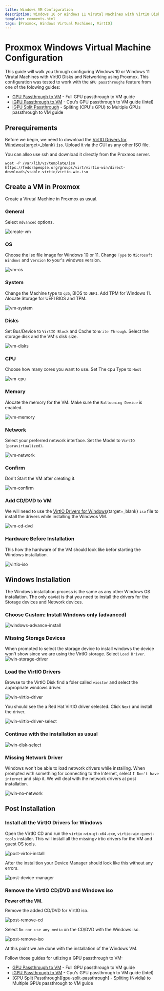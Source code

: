 ```yaml
---
title: Windows VM Configuration
description: Windows 10 or Windows 11 Virutal Machines with VirtIO Disks and Networking using Proxmox guide. Supports Proxmox's GPU passthroughs feature.
template: comments.html
tags: [Proxmox, Windows Virtual Machines, VirtIO]
---
```


# Proxmox Windows Virtual Machine Configuration

This guide will walk you through configuring Windows 10 or Windows 11 Virutal Machines with VirtIO Disks and Networking using Proxmox.
This configuration was tested to work with the `GPU passthroughs` feature from one of the folowing guides:

- [GPU Passthrough to VM][gpu-passthrough-to-vm] - Full GPU passthrough to VM guide
- [iGPU Passthrough to VM][igpu-passthrough-to-vm] - Cpu's GPU passthrough to VM guide (Intel)
- [iGPU Split Passthrough][igpu-split-passthrough] - Spliting (CPU's GPU) to Multiple GPUs passthrough to VM guide

## Prerequirements

Before we begin, we need to download the [VirtIO Drivers for Windwos][virtio-drivers-url]{target=\_blank} `iso`. Upload it via the GUI as any other ISO file.

You can allso use ssh and download it directly from the Proxmox server.

```shell
wget -P /var/lib/vz/template/iso https://fedorapeople.org/groups/virt/virtio-win/direct-downloads/stable-virtio/virtio-win.iso
```

## Create a VM in Proxmox

Create a Virutal Machine in Proxmox as usual.

### General

Select `Advanced` options.

![create-vm][create-vm-img]

### OS

Choose the iso file image for Windows 10 or 11. Change `Type` to `Microsoft Windows` and `Version` to your's windwos version.

![vm-os][vm-os-img]

### System

Change the Machine type to `q35`, BIOS to `UEFI`. Add TPM for Windows 11. Alocate Storage for UEFI BIOS and TPM.

![vm-system][vm-system-img]

### Disks

Set Bus/Device to `VirtIO Block` and Cache to `Write Through`. Select the storage disk and the VM's disk size.

![vm-disks][vm-disks-img]

### CPU

Choose how many cores you want to use. Set The cpu Type to `Host`

![vm-cpu][vm-cpu-img]

### Memory

Alocate the memory for the VM. Make sure the `Ballooning Device` is enabled.

![vm-memory][vm-memory-img]

### Network

Select your preferred network interface. Set the Model to `VirtIO (paravirtualized)`.

![vm-network][vm-network-img]

### Confirm

Don't Start the VM after creating it.

![vm-confirm][vm-confirm-img]

### Add CD/DVD to VM

We will need to use the [VirtIO Drivers for Windows][virtio-drivers-url]{target=\_blank} `iso` file to install the drivers while installing the Windwos VM.

![vm-cd-dvd][vm-cd-dvd-img]

### Hardware Before Installation

This how the hardware of the VM should look like befor starting the Windows installation.

![virtio-iso][virtio-iso-img]

## Windows Installation

The Windows installation process is the same as any other Windows OS installation. The only caviat is that you need to install the drivers for the Storage devices and Network devices.

### Choose Custom: Install Windows only (advanced)

![windows-advance-install][windows-advance-install-img]

### Missing Storage Devices

When prompted to select the storage device to install windows the device won't show since we are using the VirtIO storage. Select `Load Driver`.
![win-storage-driver][win-storage-driver-img]

### Load the VirtIO Drivers

Browse to the VirtIO Disk find a foler called `viostor` and select the appropriate windows driver.

![win-virtio-driver][win-virtio-driver-img]

You should see the a Red Hat VirtIO driver selected. Click `Next` and install the driver.

![win-virtio-driver-select][win-virtio-driver-select-img]

### Continue with the installation as usual

![win-disk-select][win-disk-select-img]

### Missing Network Driver

Windows won't be able to load network drivers while installing. When prompted with something for connecting to the Internet, select `I Don't have internet` and skip it. We will deal with the network drivers at post installation.

![win-no-network][win-no-network-img]

## Post Installation

### Install all the VirtIO Drivers for Windows

Open the VirtIO CD and run the `virtio-win-gt-x64.exe`, `virtio-win-guest-tools` installer. This will install all the missingv irtio drivers for the VM and guest OS tools.

![post-virtoi-install][post-virtoi-install-img]

After the installtion your Device Manager should look like this without any errors.

![post-device-manager][post-device-manager-img]

### Remove the VirtIO CD/DVD and Windows iso

**Power off the VM.**

Remove the added CD/DVD for VirtIO iso.

![post-remove-cd][post-remove-cd-img]

Select `Do nor use any media` on the CD/DVD with the Windows iso.

![post-remove-iso][post-remove-iso-img]

At this point we are done with the installation of the Windows VM.

Follow those guides for utlizing a GPU passthrough to VM:

- [GPU Passthrough to VM][gpu-passthrough-to-vm] - Full GPU passthrough to VM guide
- [iGPU Passthrough to VM][igpu-passthrough-to-vm] - Cpu's GPU passthrough to VM guide (Intel)
- [GPU Split Passthrough][gpu-split-passthrough] - Spliting (Nvidia) to Multiple GPUs passthrough to VM guide

<!-- appendices -->

<!-- urls -->

[gpu-passthrough-to-vm]: /infrastructure/proxmox/pgu-passthrough-to-vm/ 'GPU Passthrough to VM'
[igpu-passthrough-to-vm]: /infrastructure/proxmox/igpu-passthrough-to-vm/ 'iGPU Passthrough to VM'
[igpu-split-passthrough]: /infrastructure/proxmox/igpu-split-passthrough/ 'iGPU Split Passthrough'
[virtio-drivers-url]: https://fedorapeople.org/groups/virt/virtio-win/direct-downloads/stable-virtio/virtio-win.iso 'VirtIO Drivers'

<!-- images -->

[create-vm-img]: /assets/images/4971f070-b76b-11ec-b355-8bac95dc3464.jpg 'Create VM'
[vm-os-img]: /assets/images/b3f5f318-b76d-11ec-a7ee-c3e7b33c7b99.jpg 'VM OS'
[vm-system-img]: /assets/images/f4d86a32-b76d-11ec-9fef-e3b0f6f84522.jpg 'VM System'
[vm-disks-img]: /assets/images/12abb258-b76e-11ec-9cef-0b6c199a1aed.jpg 'VM Disks'
[vm-cpu-img]: /assets/images/2d14d750-b76e-11ec-a162-8fdcd6a128d5.jpg 'VM CPU'
[vm-memory-img]: /assets/images/4549ec48-b76e-11ec-8cfb-bb73f934b0a5.jpg 'VM Memory'
[vm-network-img]: /assets/images/60269124-b76e-11ec-9f86-a7974e1be899.jpg 'VM Network'
[vm-confirm-img]: /assets/images/7553b174-b770-11ec-b251-ffb6ae526256.jpg 'VM Confirm'
[vm-cd-dvd-img]: /assets/images/9ad68bf6-b770-11ec-8a83-37365567ebbe.jpg 'VM CD/DVD'
[virtio-iso-img]: /assets/images/d156661a-b770-11ec-b6e1-57ab6e787665.jpg 'virtio-iso'
[windows-advance-install-img]: /assets/images/a8cbc2ca-b771-11ec-9969-938683abbd20.jpg 'windows advance install'
[win-storage-driver-img]: /assets/images/5b894712-b771-11ec-a7d1-870703f39a8e.jpg 'windows storage driver'
[win-virtio-driver-img]: /assets/images/e6ee55f4-b771-11ec-a70c-cb0f7eec832b.jpg 'windows virtio driver'
[win-virtio-driver-select-img]: /assets/images/0cb9368c-b772-11ec-a35a-3fa89c0a4607.jpg 'windows virtio driver select'
[win-disk-select-img]: /assets/images/2f6d84ee-b772-11ec-b3e9-1ba14d36ea3d.jpg 'windows disk select'
[win-no-network-img]: /assets/images/62f1de96-b772-11ec-b155-071c3603bdd5.jpg 'windows no network'
[post-virtoi-install-img]: /assets/images/b8f8f8e8-b773-11ec-a8d1-e9f8f8f8f8f8.jpg 'post virtio install'
[post-device-manager-img]: /assets/images/127b5a6c-b779-11ec-bb2c-236d4508c9e3.jpg 'post device manager'
[post-remove-cd-img]: /assets/images/395b61d0-b77a-11ec-a996-03961ee417ee.jpg 'post remove cd'
[post-remove-iso-img]: /assets/images/7a055a56-b77a-11ec-9021-ab64944e5e3f.jpg 'post remove iso'

<!-- end appendices -->
